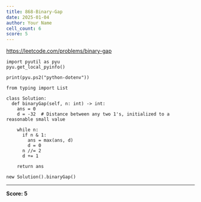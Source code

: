 ```yaml
---
title: 868-Binary-Gap
date: 2025-01-04
author: Your Name
cell_count: 6
score: 5
---
```


https://leetcode.com/problems/binary-gap


```
import pyutil as pyu
pyu.get_local_pyinfo()
```


```
print(pyu.ps2("python-dotenv"))
```


```
from typing import List
```


```
class Solution:
  def binaryGap(self, n: int) -> int:
    ans = 0
    d = -32  # Distance between any two 1's, initialized to a reasonable small value

    while n:
      if n & 1:
        ans = max(ans, d)
        d = 0
      n //= 2
      d += 1

    return ans
```


```
new Solution().binaryGap()
```


---
**Score: 5**